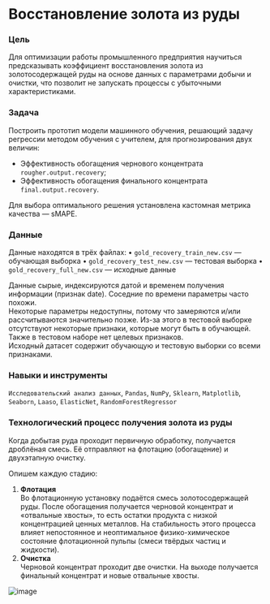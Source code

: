 # Восстановление золота из руды

### Цель

Для оптимизации работы промышленного предприятия научиться предсказывать коэффициент восстановления золота из золотосодержащей руды на основе данных с параметрами добычи и очистки, что позволит не запускать процессы с убыточными характеристиками.

### Задача
Построить прототип модели машинного обучения, решающий задачу регрессии методом обучения с учителем, для прогнозирования двух величин:
- Эффективность обогащения чернового концентрата `rougher.output.recovery`;
- Эффективность обогащения финального концентрата `final.output.recovery`.

Для выбора оптимального решения установлена кастомная метрика качества — sMAPE.

### Данные
Данные находятся в трёх файлах:
•	`gold_recovery_train_new.csv` — обучающая выборка
•	`gold_recovery_test_new.csv` — тестовая выборка
•	`gold_recovery_full_new.csv` — исходные данные

Данные сырые, индексируются датой и временем получения информации (признак date). Соседние по времени параметры часто похожи.  
Некоторые параметры недоступны, потому что замеряются и/или рассчитываются значительно позже. Из-за этого в тестовой выборке отсутствуют некоторые признаки, которые могут быть в обучающей. Также в тестовом наборе нет целевых признаков.  
Исходный датасет содержит обучающую и тестовую выборки со всеми признаками.

### Навыки и инструменты
 `Исследовательский анализ данных`, `Pandas`, `NumPy`, `Sklearn`, `Matplotlib`, `Seaborn`, `Laaso`, `ElasticNet`, `RandomForestRegressor`

### Технологический процесс получения золота из руды
Когда добытая руда проходит первичную обработку, получается дроблёная смесь. Её отправляют на флотацию (обогащение) и двухэтапную очистку.
 
Опишем каждую стадию: 
1. **Флотация**   
Во флотационную установку подаётся смесь золотосодержащей руды. После обогащения получается черновой концентрат и «отвальные хвосты», то есть остатки продукта с низкой концентрацией ценных металлов.
На стабильность этого процесса влияет непостоянное и неоптимальное физико-химическое состояние флотационной пульпы (смеси твёрдых частиц и жидкости).
2. **Очистка**  
Черновой концентрат проходит две очистки. На выходе получается финальный концентрат и новые отвальные хвосты.

 ![image](https://github.com/zdesia/yandex-study-projects2/assets/139965241/6de1bfdc-9e95-4df5-b72f-a5326b168101)



